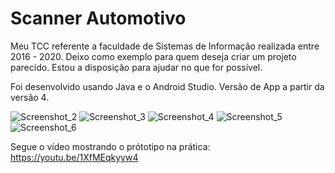 # Scanner Automotivo
Meu TCC referente a faculdade de Sistemas de Informação realizada entre 2016 - 2020. Deixo como exemplo para quem deseja criar um projeto parecido. Estou a disposição para ajudar no que for possível.

Foi desenvolvido usando Java e o Android Studio. Versão de App a partir da versão 4.



![Screenshot_2](https://user-images.githubusercontent.com/33627744/116754834-cdc56900-a9df-11eb-8edd-7030df1b253e.jpg)
![Screenshot_3](https://user-images.githubusercontent.com/33627744/116754859-d453e080-a9df-11eb-9d1b-504506125c9d.jpg)
![Screenshot_4](https://user-images.githubusercontent.com/33627744/116754873-dae25800-a9df-11eb-9cdc-ea0d28b1e0c5.jpg)
![Screenshot_5](https://user-images.githubusercontent.com/33627744/116754878-dddd4880-a9df-11eb-9b68-3d1957cf5d00.jpg)
![Screenshot_6](https://user-images.githubusercontent.com/33627744/116754886-e0d83900-a9df-11eb-961b-77ef78978bc4.jpg)

Segue o vídeo mostrando o prótotipo na prática: https://youtu.be/1XfMEqkyyw4 
